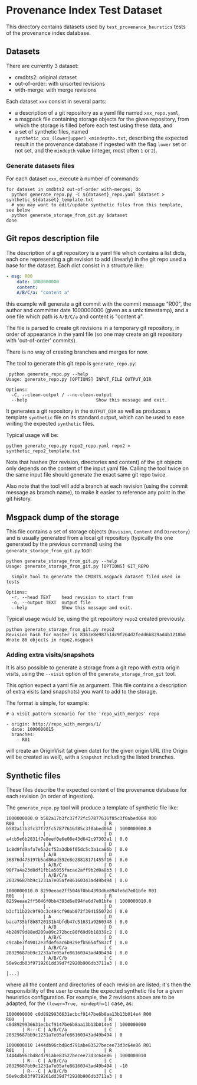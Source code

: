 # Provenance Index Test Dataset

This directory contains datasets used by `test_provenance_heurstics` tests of
the provenance index database.

## Datasets

There are currently 3 dataset:

- cmdbts2: original dataset
- out-of-order: with unsorted revisions
- with-merge: with merge revisions

Each dataset `xxx` consist in several parts:

- a description of a git repository as a yaml file named `xxx_repo.yaml`,
- a msgpack file containing storage objects for the given repository, from
  which the storage is filled before each test using these data, and
- a set of synthetic files, named `synthetic_xxx_(lower|upper)_<mindepth>.txt`,
  describing the expected result in the provenance database if ingested with
  the flag `lower` set or not set, and the `mindepth` value (integer, most
  often `1` or `2`).
### Generate datasets files

For each dataset `xxx`, execute a number of commands:

```
for dataset in cmdbts2 out-of-order with-merges; do
  python generate_repo.py -C ${dataset}_repo.yaml $dataset > synthetic_${dataset}_template.txt
  # you may want to edit/update synthetic files from this template, see below
  python generate_storage_from_git.py $dataset
done
```

## Git repos description file

The description of a git repository is a yaml file which contains a list dicts,
each one representing a git revision to add (linearly) in the git repo used a
base for the dataset. Each dict consist in a structure like:

``` yaml
- msg: R00
	date: 1000000000
	content:
    A/B/C/a: "content a"

```

this example will generate a git commit with the commit message "R00", the
author and committer date 1000000000 (given as a unix timestamp), and a one
file which path is `A/B/C/a` and content is "content a".

The file is parsed to create git revisions in a temporary git repository, in
order of appearance in the yaml file (so one may create an git repository with
'out-of-order' commits).

There is no way of creating branches and merges for now.

The tool to generate this git repo is `generate_repo.py`:

```
 python generate_repo.py --help
Usage: generate_repo.py [OPTIONS] INPUT_FILE OUTPUT_DIR

Options:
  -C, --clean-output / --no-clean-output
  --help                          Show this message and exit.
```

It generates a git repository in the `OUTPUT_DIR` as well as produces a
template `synthetic` file on its standard output, which can be used to ease
writing the expected `synthetic` files.

Typical usage will be:

```
python generate_repo.py repo2_repo.yaml repo2 > synthetic_repo2_template.txt
```

Note that hashes (for revision, directories and content) of the git objects
only depends on the content of the input yaml file. Calling the tool twice on
the same input file should generate the exact same git repo twice.

Also note that the tool will add a branch at each revision (using the commit
message as bramch name), to make it easier to reference any point in the git
history.

## Msgpack dump of the storage

This file contains a set of storage objects (`Revision`, `Content` and
`Directory`) and is usually generated from a local git repository (typically
the one generated by the previous command) using the
`generate_storage_from_git.py` tool:

```
python generate_storage_from_git.py --help
Usage: generate_storage_from_git.py [OPTIONS] GIT_REPO

  simple tool to generate the CMDBTS.msgpack dataset filed used in tests

Options:
  -r, --head TEXT    head revision to start from
  -o, --output TEXT  output file
  --help             Show this message and exit.

```

Typical usage would be, using the git repository `repo2` created previously:

```
python generate_storage_from_git.py repo2
Revision hash for master is 8363e8e98751dc9f264d2fedd6b829ad4b1218b0
Wrote 86 objects in repo2.msgpack
```

### Adding extra visits/snapshots

It is also possible to generate a storage from a git repo with extra origin
visits, using the `--visit` option of the `generate_storage_from_git` tool.

This option expect a yaml file as argument. This file contains a description of
extra visits (and snapshots) you want to add to the storage.

The format is simple, for example:

```
# a visit pattern scenario for the 'repo_with_merges' repo

- origin: http://repo_with_merges/1/
  date: 1000000015
  branches:
    - R01

```

will create an OriginVisit (at given date) for the given origin URL (the Origin
will be created as well), with a `Snapshot` including the listed
branches.


## Synthetic files

These files describe the expected content of the provenance database for each
revision (in order of ingestion).

The `generate_repo.py` tool will produce a template of synthetic file like:

```
1000000000.0 b582a17b3fc37f72fc57877616f85c3f0abed064 R00
R00   |       |                      | R b582a17b3fc37f72fc57877616f85c3f0abed064 | 1000000000.0
      |       | .                    | D a4cb5e6b2831f7e8eef0e6e08e43d642c97303a1 | 0.0
      |       | A                    | D 1c8d9fd9afa7e5a2cf52a3db6f05dc5c3a1ca86b | 0.0
      |       | A/B                  | D 36876d475197b5ad86ad592e8e28818171455f16 | 0.0
      |       | A/B/C                | D 98f7a4a23d8df1fb1a5055facae2aff9b2d0a8b3 | 0.0
      |       | A/B/C/a              | C 20329687bb9c1231a7e05afe86160343ad49b494 | 0.0

1000000010.0 8259eeae2ff5046f0bb4393d6e894fe6d7e01bfe R01
R01   |       |                      | R 8259eeae2ff5046f0bb4393d6e894fe6d7e01bfe | 1000000010.0
      |       | .                    | D b3cf11b22c9f93c3c494cf90ab072f394155072d | 0.0
      |       | A                    | D baca735bf8b8720131b4bfdb47c51631a9260348 | 0.0
      |       | A/B                  | D 4b28979d88ed209a09c272bcc80f69d9b18339c2 | 0.0
      |       | A/B/C                | D c9cabe7f49012e3fdef6ac6b929efb5654f583cf | 0.0
      |       | A/B/C/a              | C 20329687bb9c1231a7e05afe86160343ad49b494 | 0.0
      |       | A/B/C/b              | C 50e9cdb03f9719261dd39d7f2920b906db3711a3 | 0.0

[...]
```

where all the content and directories of each revision are listed; it's then
the responsibility of the user to create the expected synthetic file for a
given heuristics configuration. For example, the 2 revisions above are to be
adapted, for the `(lower=True, mindepth=1)` case, as:

```
1000000000 c0d8929936631ecbcf9147be6b8aa13b13b014e4 R00
R00   |       |                      | R c0d8929936631ecbcf9147be6b8aa13b13b014e4 | 1000000000
      | R---C | A/B/C/a              | C 20329687bb9c1231a7e05afe86160343ad49b494 | 0

1000000010 1444db96cbd8cd791abe83527becee73d3c64e86 R01
R01   |       |                      | R 1444db96cbd8cd791abe83527becee73d3c64e86 | 1000000010
      | R---C | A/B/C/a              | C 20329687bb9c1231a7e05afe86160343ad49b494 | -10
      | R---C | A/B/C/b              | C 50e9cdb03f9719261dd39d7f2920b906db3711a3 | 0

```
